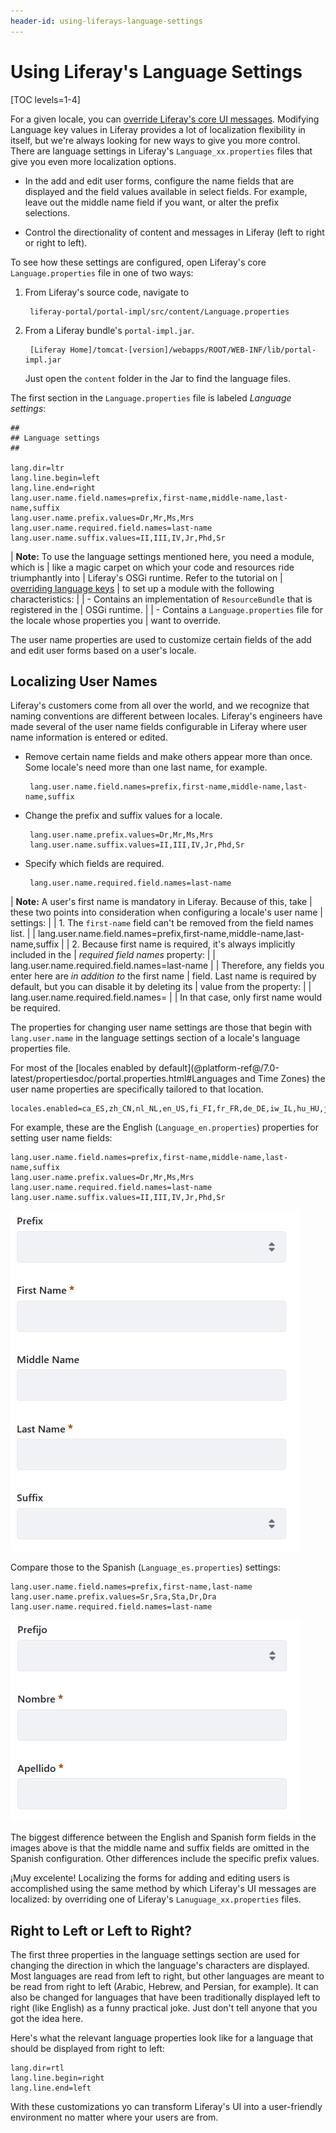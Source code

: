 ```yaml
---
header-id: using-liferays-language-settings
---
```


# Using Liferay's Language Settings

[TOC levels=1-4]

For a given locale, you can [override Liferay's core UI messages](/docs/7-0/tutorials/-/knowledge_base/t/overriding-language-keys).
Modifying Language key values in Liferay provides a lot of localization
flexibility in itself, but we're always looking for new ways to give you more
control. There are language settings in Liferay's `Language_xx.properties` files
that give you even more localization options.

-  In the add and edit user forms, configure the name fields that are displayed
   and the field values available in select fields. For example, leave out the
middle name field if you want, or alter the prefix selections.

-  Control the directionality of content and messages in Liferay (left to right or
   right to left).

To see how these settings are configured, open Liferay's core `Language.properties` file
in one of two ways:

1. From Liferay's source code, navigate to 

        liferay-portal/portal-impl/src/content/Language.properties

2. From a Liferay bundle's `portal-impl.jar`.

        [Liferay Home]/tomcat-[version]/webapps/ROOT/WEB-INF/lib/portal-impl.jar

    Just open the `content` folder in the Jar to find the language files.

The first section in the `Language.properties` file is labeled *Language
settings*: 

    ##
    ## Language settings
    ##

    lang.dir=ltr
    lang.line.begin=left
    lang.line.end=right
    lang.user.name.field.names=prefix,first-name,middle-name,last-name,suffix
    lang.user.name.prefix.values=Dr,Mr,Ms,Mrs
    lang.user.name.required.field.names=last-name
    lang.user.name.suffix.values=II,III,IV,Jr,Phd,Sr

| **Note:** To use the language settings mentioned here, you need a module, which is
| like a magic carpet on which your code and resources ride triumphantly into
| Liferay's OSGi runtime. Refer to the tutorial on
| [overriding language keys](/docs/7-0/tutorials/-/knowledge_base/t/overriding-language-keys)
| to set up a module with the following characteristics:
| 
| -  Contains an implementation of `ResourceBundle` that is registered in the
|    OSGi runtime.
| 
| -  Contains a `Language.properties` file for the locale whose properties you
|    want to override.

The user name properties are used to customize certain fields of the add and edit
user forms based on a user's locale.

## Localizing User Names

Liferay's customers come from all over the world, and we recognize that naming
conventions are different between locales. Liferay's engineers have made several
of the user name fields configurable in Liferay where user name information is
entered or edited.

-  Remove certain name fields and make others appear more than once. Some
   locale's need more than one last name, for example.

        lang.user.name.field.names=prefix,first-name,middle-name,last-name,suffix

-  Change the prefix and suffix values for a locale.

        lang.user.name.prefix.values=Dr,Mr,Ms,Mrs
        lang.user.name.suffix.values=II,III,IV,Jr,Phd,Sr

-  Specify which fields are required.

        lang.user.name.required.field.names=last-name

| **Note:** A user's first name is mandatory in Liferay. Because of this, take
| these two points into consideration when configuring a locale's user name
| settings:
| 
| 1. The `first-name` field can't be removed from the field names list.
| 
|         lang.user.name.field.names=prefix,first-name,middle-name,last-name,suffix
| 
| 2. Because first name is required, it's always implicitly included in the
| *required field names* property:
| 
|         lang.user.name.required.field.names=last-name
| 
|     Therefore, any fields you enter here are *in addition to* the first name
|     field. Last name is required by default, but you can disable it by deleting its
|     value from the property:
| 
|         lang.user.name.required.field.names=
| 
|     In that case, only first name would be required.

The properties for changing user name settings are those that begin with
`lang.user.name` in the language settings section of a locale's language
properties file.

For most of the [locales enabled by default](@platform-ref@/7.0-latest/propertiesdoc/portal.properties.html#Languages and Time Zones) the user name properties are specifically tailored to that location.

    locales.enabled=ca_ES,zh_CN,nl_NL,en_US,fi_FI,fr_FR,de_DE,iw_IL,hu_HU,ja_JP,pt_BR,es_ES

For example, these are the English (`Language_en.properties`) properties for
setting user name fields:

    lang.user.name.field.names=prefix,first-name,middle-name,last-name,suffix
    lang.user.name.prefix.values=Dr,Mr,Ms,Mrs
    lang.user.name.required.field.names=last-name
    lang.user.name.suffix.values=II,III,IV,Jr,Phd,Sr

![Figure 1: The user name settings impact the way user information and forms appear in Liferay.](../../images/english-user-name-fields.png)

Compare those to the Spanish (`Language_es.properties`) settings:

    lang.user.name.field.names=prefix,first-name,last-name
    lang.user.name.prefix.values=Sr,Sra,Sta,Dr,Dra
    lang.user.name.required.field.names=last-name

![Figure 2: The Spanish user name settings omit the suffix and middle name fields entirely.](../../images/spanish-user-name-fields.png)

The biggest difference between the English and Spanish form fields in the images
above is that the middle name and suffix fields are omitted in the Spanish
configuration. Other differences include the specific prefix values.

¡Muy excelente! Localizing the forms for adding and editing users is
accomplished using the same method by which Liferay's UI messages are localized:
by overriding one of Liferay's `Lanuguage_xx.properties` files.

## Right to Left or Left to Right?

The first three properties in the language settings section are used for
changing the direction in which the language's characters are displayed. Most
languages are read from left to right, but other languages are meant to be read
from right to left (Arabic, Hebrew, and Persian, for example). It can also be
changed for languages that have been traditionally displayed left to right (like
English) as a funny practical joke. Just don't tell anyone that you got the
idea here.

Here's what the relevant language properties look like for a language that
should be displayed from right to left:

    lang.dir=rtl
    lang.line.begin=right
    lang.line.end=left

With these customizations yo can transform Liferay's UI into a user-friendly
environment no matter where your users are from.
